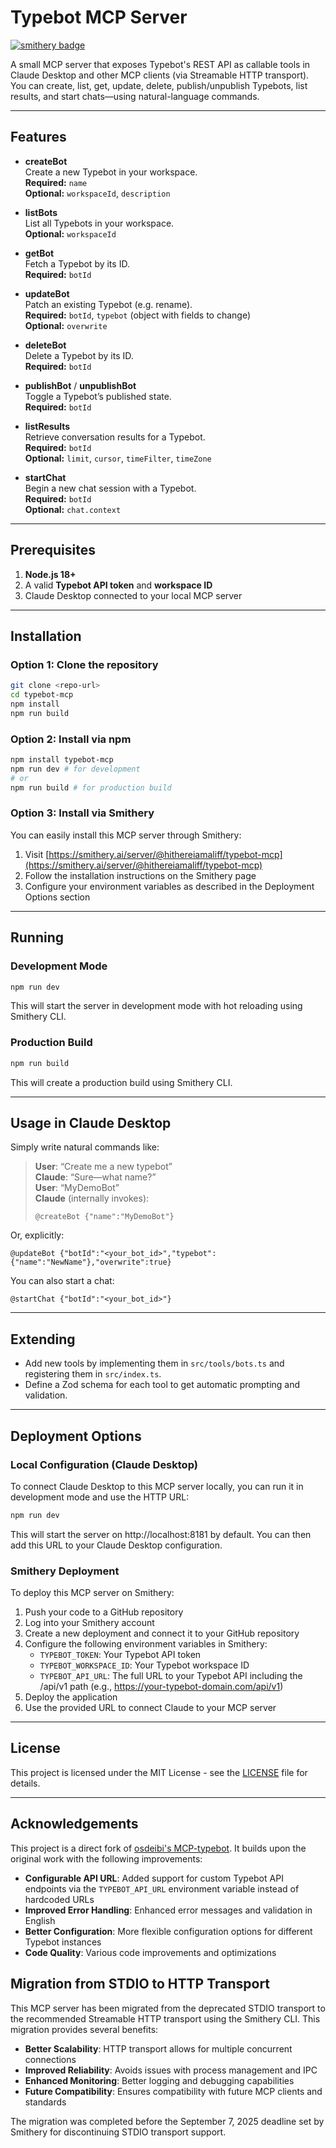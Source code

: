 # Typebot MCP Server

[![smithery badge](https://smithery.ai/badge/@hithereiamaliff/typebot-mcp)](https://smithery.ai/server/@hithereiamaliff/typebot-mcp)

A small MCP server that exposes Typebot's REST API as callable tools in Claude Desktop and other MCP clients (via Streamable HTTP transport).
You can create, list, get, update, delete, publish/unpublish Typebots, list results, and start chats—using natural-language commands.

---

## Features

- **createBot**  
  Create a new Typebot in your workspace.  
  **Required:** `name`  
  **Optional:** `workspaceId`, `description`

- **listBots**  
  List all Typebots in your workspace.  
  **Optional:** `workspaceId`

- **getBot**  
  Fetch a Typebot by its ID.  
  **Required:** `botId`

- **updateBot**  
  Patch an existing Typebot (e.g. rename).  
  **Required:** `botId`, `typebot` (object with fields to change)  
  **Optional:** `overwrite`

- **deleteBot**  
  Delete a Typebot by its ID.  
  **Required:** `botId`

- **publishBot** / **unpublishBot**  
  Toggle a Typebot’s published state.  
  **Required:** `botId`

- **listResults**  
  Retrieve conversation results for a Typebot.  
  **Required:** `botId`  
  **Optional:** `limit`, `cursor`, `timeFilter`, `timeZone`

- **startChat**  
  Begin a new chat session with a Typebot.  
  **Required:** `botId`  
  **Optional:** `chat.context`

---

## Prerequisites

1. **Node.js 18+**  
2. A valid **Typebot API token** and **workspace ID**  
3. Claude Desktop connected to your local MCP server

---

## Installation

### Option 1: Clone the repository

```bash
git clone <repo-url>
cd typebot-mcp
npm install
npm run build
```

### Option 2: Install via npm

```bash
npm install typebot-mcp
npm run dev # for development
# or
npm run build # for production build
```

### Option 3: Install via Smithery

You can easily install this MCP server through Smithery:

1. Visit [https://smithery.ai/server/@hithereiamaliff/typebot-mcp](https://smithery.ai/server/@hithereiamaliff/typebot-mcp)
2. Follow the installation instructions on the Smithery page
3. Configure your environment variables as described in the Deployment Options section

---

## Running

### Development Mode

```bash
npm run dev
```

This will start the server in development mode with hot reloading using Smithery CLI.

### Production Build

```bash
npm run build
```

This will create a production build using Smithery CLI.

---

## Usage in Claude Desktop

Simply write natural commands like:

> **User**: “Create me a new typebot”  
> **Claude**: “Sure—what name?”  
> **User**: “MyDemoBot”  
> **Claude** (internally invokes):
> ```
> @createBot {"name":"MyDemoBot"}
> ```

Or, explicitly:

```
@updateBot {"botId":"<your_bot_id>","typebot":{"name":"NewName"},"overwrite":true}
```

You can also start a chat:

```
@startChat {"botId":"<your_bot_id>"}
```

---

## Extending

- Add new tools by implementing them in `src/tools/bots.ts` and registering them in `src/index.ts`.  
- Define a Zod schema for each tool to get automatic prompting and validation.

---

## Deployment Options

### Local Configuration (Claude Desktop)

To connect Claude Desktop to this MCP server locally, you can run it in development mode and use the HTTP URL:

```bash
npm run dev
```

This will start the server on http://localhost:8181 by default. You can then add this URL to your Claude Desktop configuration.

### Smithery Deployment

To deploy this MCP server on Smithery:

1. Push your code to a GitHub repository
2. Log into your Smithery account
3. Create a new deployment and connect it to your GitHub repository
4. Configure the following environment variables in Smithery:
   - `TYPEBOT_TOKEN`: Your Typebot API token
   - `TYPEBOT_WORKSPACE_ID`: Your Typebot workspace ID
   - `TYPEBOT_API_URL`: The full URL to your Typebot API including the /api/v1 path (e.g., https://your-typebot-domain.com/api/v1)
5. Deploy the application
6. Use the provided URL to connect Claude to your MCP server

---

## License

This project is licensed under the MIT License - see the [LICENSE](LICENSE) file for details.

---

## Acknowledgements

This project is a direct fork of [osdeibi's MCP-typebot](https://github.com/osdeibi/MCP-typebot). It builds upon the original work with the following improvements:

- **Configurable API URL**: Added support for custom Typebot API endpoints via the `TYPEBOT_API_URL` environment variable instead of hardcoded URLs
- **Improved Error Handling**: Enhanced error messages and validation in English
- **Better Configuration**: More flexible configuration options for different Typebot instances
- **Code Quality**: Various code improvements and optimizations

## Migration from STDIO to HTTP Transport

This MCP server has been migrated from the deprecated STDIO transport to the recommended Streamable HTTP transport using the Smithery CLI. This migration provides several benefits:

- **Better Scalability**: HTTP transport allows for multiple concurrent connections
- **Improved Reliability**: Avoids issues with process management and IPC
- **Enhanced Monitoring**: Better logging and debugging capabilities
- **Future Compatibility**: Ensures compatibility with future MCP clients and standards

The migration was completed before the September 7, 2025 deadline set by Smithery for discontinuing STDIO transport support.